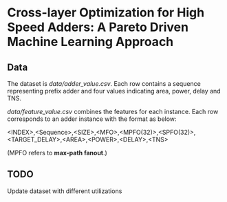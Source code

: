 # Cross-layer Optimization for High Speed Adders: A Pareto Driven Machine Learning Approach

## Data

The dataset is *data/adder_value.csv*. Each row contains a sequence representing prefix adder and four values indicating area, power, delay and TNS.

*data/feature_value.csv* combines the features for each instance.
Each row corresponds to an adder instance with the format as below:
  
\<INDEX\>,\<Sequence\>,\<SIZE\>,\<MFO\>,\<MPFO(32)\>,\<SPFO(32)\>,\<TARGET_DELAY\>,\<AREA\>,\<POWER\>,\<DELAY\>,\<TNS\>

(MPFO refers to **max-path fanout**.)

## TODO

Update dataset with different utilizations
